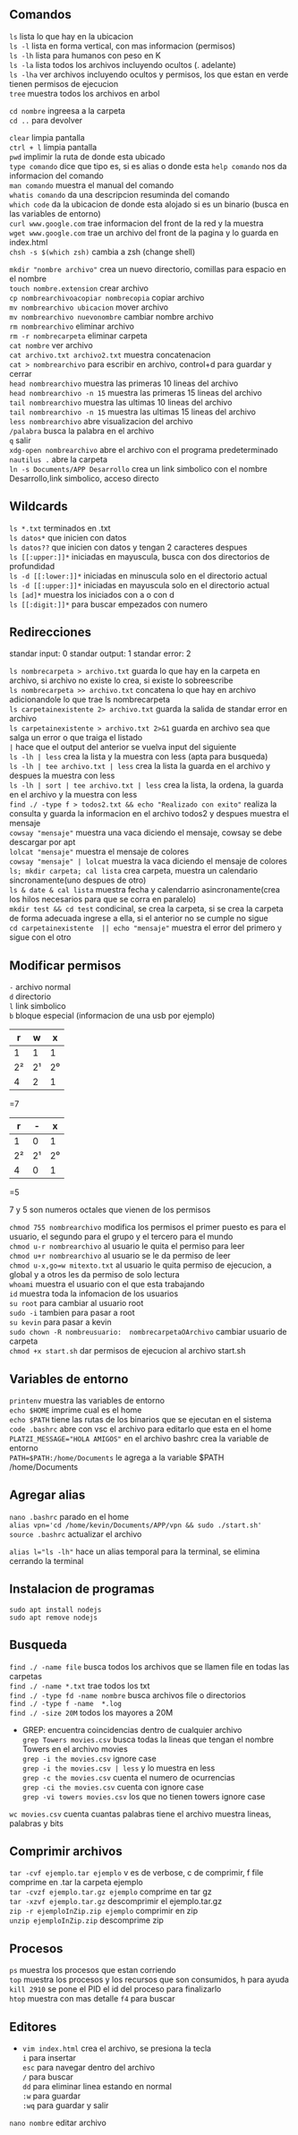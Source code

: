 ## Comandos

`ls` lista lo que hay en la ubicacion<br>
`ls -l` lista en forma vertical, con mas informacion (permisos)<br>
`ls -lh` lista para humanos con peso en K<br>
`ls -la` lista todos los archivos incluyendo ocultos (. adelante)<br>
`ls -lha` ver archivos incluyendo ocultos y permisos, los que estan en verde tienen permisos de ejecucion<br>
`tree` muestra todos los archivos en arbol<br>

`cd nombre` ingreesa a la carpeta<br>
`cd ..` para devolver<br>

`clear` limpia pantalla<br>
`ctrl + l` limpia pantalla<br>
`pwd` implimir la ruta de donde esta ubicado<br>
`type comando` dice que tipo es, si es alias o donde esta
`help comando` nos da informacion del comando<br>
`man comando` muestra el manual del comando<br>
`whatis comando` da una descripcion resuminda del comando<br>
`which code` da la ubicacion de donde esta alojado si es un binario (busca en las variables de entorno)<br>
`curl www.google.com` trae informacion del front de la red y la muestra<br>
`wget www.google.com` trae un archivo del front de la pagina y lo guarda en index.html<br>
`chsh -s $(which zsh)` cambia  a zsh (change shell)<br>

`mkdir "nombre archivo"` crea un nuevo directorio, comillas para espacio en el nombre<br>
`touch nombre.extension` crear archivo<br>
`cp nombrearchivoacopiar nombrecopia` copiar archivo<br>
`mv nombrearchivo ubicacion` mover archivo<br>
`mv nombrearchivo nuevonombre` cambiar nombre archivo<br>
`rm nombrearchivo` eliminar archivo<br>
`rm -r nombrecarpeta` eliminar carpeta<br>
`cat nombre` ver archivo<br>
`cat archivo.txt archivo2.txt` muestra concatenacion<br>
`cat > nombrearchivo` para escribir en archivo, control+d para guardar y cerrar<br>
`head nombrearchivo` muestra las primeras 10 lineas del archivo<br>
`head nombrearchivo -n 15` muestra las primeras 15 lineas del archivo<br>
`tail nombrearchivo` muestra las ultimas 10 lineas del archivo<br>
`tail nombrearchivo -n 15` muestra las ultimas 15 lineas del archivo<br>
`less nombrearchivo` abre visualizacion del archivo<br>
    `/palabra` busca la palabra en el archivo<br>
    `q` salir<br>
`xdg-open nombrearchivo` abre el archivo con el programa predeterminado<br>
`nautilus .` abre la carpeta<br>
`ln -s Documents/APP Desarrollo` crea un link simbolico con el nombre Desarrollo,link simbolico, acceso directo <br>

## Wildcards

`ls *.txt` terminados en .txt<br>
`ls datos*` que inicien con datos<br>
`ls datos??` que inicien con datos y tengan 2 caracteres despues<br>
`ls [[:upper:]]*` iniciadas en mayuscula, busca con dos directorios de profundidad<br>
`ls -d [[:lower:]]*` iniciadas en minuscula solo en el directorio actual<br>
`ls -d [[:upper:]]*` iniciadas en mayuscula solo en el directorio actual<br>
`ls [ad]*` muestra los iniciados con a o con d<br>
`ls [[:digit:]]*` para buscar empezados con numero<br>

## Redirecciones

standar input: 0
standar output: 1
standar error: 2

`ls nombrecarpeta > archivo.txt` guarda lo que hay en la carpeta en archivo, si archivo no existe lo crea, si existe lo sobreescribe<br>
`ls nombrecarpeta >> archivo.txt` concatena lo que hay en archivo adicionandole lo que trae ls nombrecarpeta<br>
`ls carpetainexistente 2> archivo.txt` guarda la salida de standar error en archivo<br>
`ls carpetainexistente > archivo.txt 2>&1` guarda en archivo sea que salga un error o que traiga el listado<br>
`|` hace que el output del anterior se vuelva input del siguiente<br>
`ls -lh | less` crea la lista y la muestra con less (apta para busqueda)<br>
`ls -lh | tee archivo.txt | less` crea la lista la guarda en el archivo y despues la muestra con less<br>
`ls -lh | sort | tee archivo.txt | less` crea la lista, la ordena, la guarda en el archivo y la muestra con less<br>
`find ./ -type f > todos2.txt && echo "Realizado con exito"` realiza la consulta y guarda la informacion en el archivo todos2 y despues muestra el mensaje<br>
`cowsay "mensaje"` muestra una vaca diciendo el mensaje, cowsay se debe descargar por apt<br>
`lolcat "mensaje"` muestra el mensaje de colores<br>
`cowsay "mensaje" | lolcat` muestra la vaca diciendo el mensaje de colores<br>
`ls; mkdir carpeta; cal lista` crea carpeta, muestra un calendario sincronamente(uno despues de otro)<br>
`ls & date & cal lista` muestra fecha y calendarrio asincronamente(crea los hilos necesarios para que se corra en paralelo)<br>
`mkdir test && cd test` condicinal, se crea la carpeta, si se crea la carpeta de forma adecuada ingrese a ella, si el anterior no se cumple no sigue<br>
`cd carpetainexistente  || echo "mensaje"` muestra el error del primero y sigue con el otro<br>


## Modificar permisos

`-` archivo normal<br>
`d` directorio<br>
`l` link simbolico<br>
`b` bloque especial (informacion de una usb por ejemplo)<br>

|r |w |x |      
|--|--|--|      
|1 |1 |1 |      
|2²|2¹|2⁰|      
|4 |2 |1 |      
=7

|r |- |x |
|--|--|--|
|1 |0 |1 |
|2²|2¹|2⁰|
|4 |0 |1 | 
=5

7 y 5 son numeros octales que vienen de los permisos


`chmod 755 nombrearchivo` modifica los permisos el primer puesto es para el usuario, el segundo para el grupo y el tercero para el mundo<br>
`chmod u-r nombrearchivo` al usuario le quita el permiso para leer<br>
`chmod u+r nombrearchivo` al usuario se le da permiso de leer<br>
`chmod u-x,go=w mitexto.txt` al usuario le quita permiso de ejecucion, a  global y a otros les da permiso de solo lectura<br>
`whoami` muestra el usuario con el que esta trabajando<br>
`id` muestra toda la infomacion de los usuarios<br>
`su root` para cambiar al usuario root<br>
`sudo -i` tambien para pasar a root<br>
`su kevin` para pasar a kevin<br>
`sudo chown -R nombreusuario:  nombrecarpetaOArchivo` cambiar usuario de carpeta<br>
`chmod +x start.sh` dar permisos de ejecucion al archivo start.sh<br>

## Variables de entorno

`printenv` muestra las variables de entorno<br>
`echo $HOME` imprime cual es el home<br>
`echo $PATH` tiene las rutas de los binarios que se ejecutan en el sistema<br>
`code .bashrc` abre con vsc el archivo para editarlo que esta en el home<br>
`PLATZI_MESSAGE="HOLA AMIGOS"` en el archivo bashrc crea la variable de entorno<br>
`PATH=$PATH:/home/Documents` le agrega a la variable $PATH /home/Documents<br>

## Agregar alias

`nano .bashrc` parado en el home<br>
`alias vpn='cd /home/kevin/Documents/APP/vpn && sudo ./start.sh'`<br>
`source .bashrc` actualizar el archivo<br>

`alias l="ls -lh"` hace un alias temporal para la terminal, se elimina cerrando la terminal<br>

## Instalacion de programas

`sudo apt install nodejs`<br>
`sudo apt remove nodejs`<br>

## Busqueda

`find ./ -name file` busca todos los archivos que se llamen file en todas las carpetas<br>
`find ./ -name *.txt` trae todos los txt<br>
`find ./ -type fd -name nombre`  busca archivos file o directorios<br>
`find ./ -type f -name  *.log`<br>
`find ./ -size 20M` todos los mayores a 20M<br>
- GREP: encuentra coincidencias dentro de cualquier archivo<br>
`grep Towers movies.csv` busca todas la lineas que tengan el nombre Towers en el archivo movies<br>
`grep -i the movies.csv` ignore case<br>
`grep -i the movies.csv | less` y lo muestra en less<br>
`grep -c the movies.csv` cuenta el numero de ocurrencias<br>
`grep -ci the movies.csv` cuenta con ignore case<br>
`grep -vi towers movies.csv` los que no tienen towers ignore case<br>

`wc movies.csv` cuenta cuantas palabras tiene el archivo muestra lineas, palabras y bits<br>

## Comprimir archivos

`tar -cvf ejemplo.tar ejemplo` v es de verbose, c de comprimir, f file comprime en .tar la carpeta ejemplo<br>
`tar -cvzf ejemplo.tar.gz ejemplo` comprime en tar gz<br>
`tar -xzvf ejemplo.tar.gz` descomprimir el ejemplo.tar.gz<br>
`zip -r ejemploInZip.zip ejemplo` comprimir en zip<br>
`unzip ejemploInZip.zip` descomprime zip<br>


## Procesos

`ps` muestra los procesos que estan corriendo<br>
`top` muestra los procesos y los recursos que son consumidos, h para ayuda<br>
`kill 2910` se pone el PID el id del proceso para finalizarlo<br>
`htop` muestra con mas detalle `f4` para buscar<br>


## Editores

- `vim index.html` crea el archivo, se presiona la tecla<br>
`i` para insertar<br>
`esc` para navegar dentro del archivo<br>
`/` para buscar<br>
`dd` para eliminar linea estando en normal<br>
`:w` para guardar<br>
`:wq` para guardar y salir<br>

`nano nombre` editar archivo<br>